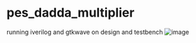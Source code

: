 # pes_dadda_multiplier
running iverilog and gtkwave on design and testbench
![image](https://github.com/JiteshNayak2004/pes_dadda_multiplier/assets/117510555/79163223-ddd8-4a29-a0d5-fc5fc2dc6c99)
